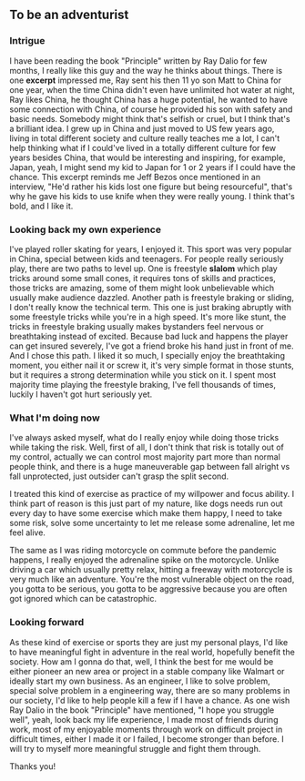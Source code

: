## To be an adventurist 

### Intrigue
I have been reading the book "Principle" written by Ray Dalio for few months, I really like this guy and the way he thinks about things. There is one **excerpt** impressed me, Ray sent his then 11 yo son Matt to China for one year, when the time China didn't even have unlimited hot water at night, Ray likes China, he thought China has a huge potential, he wanted to have some connection with China, of course he provided his son with safety and basic needs. Somebody might think that's selfish or cruel, but I think that's a brilliant idea. I grew up in China and just moved to US few years ago, living in total different society and culture really teaches me a lot, I can't help thinking what if I could've lived in a totally different culture for few years besides China, that would be interesting and inspiring, for example, Japan, yeah, I might send my kid to Japan for 1 or 2 years if I could have the chance. This excerpt reminds me Jeff Bezos once mentioned in an interview, "He'd rather his kids lost one figure but being resourceful", that's why he gave his kids to use knife when they were really young. I think that's bold, and I like it.  

### Looking back my own experience  
I've played roller skating for years, I enjoyed it. This sport was very popular in China, special between kids and teenagers. For people really seriously play, there are two paths to level up. One is freestyle **slalom** which play tricks around some small cones, it requires tons of skills and practices, those tricks are amazing, some of them might look unbelievable which usually make audience dazzled. Another path is freestyle braking or sliding, I don't really know the technical term. This one is just braking abruptly with some freestyle tricks while you're in a high speed. It's more like stunt, the tricks in freestyle braking usually makes bystanders feel nervous or breathtaking instead of excited. Because bad luck and happens the player can get insured severely, I've got a friend broke his hand just in front of me. And I chose this path. I liked it so much, I specially enjoy the breathtaking moment, you either nail it or screw it, it's very simple format in those stunts, but it requires a strong determination while you stick on it. I spent most majority time playing the freestyle braking, I've fell thousands of times, luckily I haven't got hurt seriously yet. 

### What I'm doing now 
I've always asked myself, what do I really enjoy while doing those tricks while taking the risk. Well, first of all, I don't think that risk is totally out of my control, actually we can control most majority part more than normal people think, and there is a huge maneuverable gap between fall alright vs fall unprotected, just outsider can't grasp the split second. 

I treated this kind of exercise as practice of my willpower and focus ability. I think part of reason is this just part of my nature, like dogs needs run out every day to have some exercise which make them happy, I need to take some risk, solve some uncertainty to let me release some adrenaline, let me feel alive.  

The same as I was riding motorcycle on commute before the pandemic happens, I really enjoyed the adrenaline spike on the motorcycle. Unlike driving a car which usually pretty relax, hitting a freeway with motorcycle is very much like an adventure. You're the most vulnerable object on the road, you gotta to be serious, you gotta to be aggressive because you are often got ignored which can be catastrophic.   

### Looking forward  

As these kind of exercise or sports they are just my personal plays, I'd like to have meaningful fight in adventure in the real world, hopefully benefit the society. How am I gonna do that, well, I think the best for me would be either pioneer an new area or project in a stable company like Walmart or ideally start my own business. As an engineer, I like to solve problem, special solve problem in a engineering way, there are so many problems in our society, I'd like to help people kill a few if I have a chance. As one wish Ray Dalio in the book "Principle" have mentioned, "I hope you struggle well", yeah, look back my life experience, I made most of friends during work, most of my enjoyable moments through work on difficult project in difficult times, either I made it or I failed, I become stronger than before. I will try to myself more meaningful struggle and fight them through. 

Thanks you! 

<!-- Dragon ball is one of my favorite anime, Goku is my favorite Character, actually I bring him with me wherever I go. -->  
<!-- Builder vs attacker --> 
<!-- die in the battlefield not on my bed -->  

